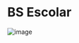 # BS Escolar

![image](https://user-images.githubusercontent.com/87622645/168929402-e92b4e2d-fb5a-4376-aebc-931218093692.png)
